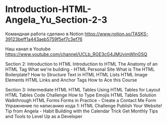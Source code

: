 # Introduction-HTML-Angela_Yu_Section-2-3
Командная работа сделано в Notion https://www.notion.so/TASKS-39123beff1a443aeb5759f5ef7c3ef76


Наш канал в Youtube https://www.youtube.com/channel/UCLb_RGE3cG4JMUvimWlnGSQ


Section 2: Introduction to HTML
Introduction to HTML
The Anatomy of an HTML Tag
What we're building - HTML Personal Site
What is The HTML Boilerplate?
How to Structure Text in HTML
HTML Lists
HTML Image Elements
HTML Links and Anchor Tags
How to Ace this Course



Section 3: Intermediate HTML
HTML Tables
Using HTML Tables for Layout
HTML Tables Code Challenge
How to Type Emojis
HTML Tables Solution Walkthrough
HTML Forms
Forms in Practice - Create a Contact Me
Form
Упражнение по написанию кода 1: HTML
Challenge
Publish Your Website!
Tip from Angela - Habit Building with the
Calendar Trick
Get Monthly Tips and Tools to Level Up
as a Developer
